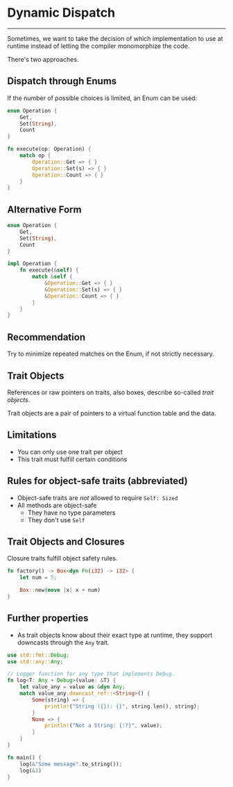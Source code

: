 # Dynamic Dispatch

---

Sometimes, we want to take the decision of which implementation to use at runtime instead of letting the compiler monomorphize the code.

There's two approaches.

## Dispatch through Enums

If the number of possible choices is limited, an Enum can be used:

```rust []
enum Operation {
    Get,
    Set(String),
    Count
}

fn execute(op: Operation) {
    match op {
        Operation::Get => { }
        Operation::Set(s) => { }
        Operation::Count => { }
    }
}
```

## Alternative Form

```rust []
enum Operation {
    Get,
    Set(String),
    Count
}

impl Operation {
    fn execute(&self) {
        match &self {
            &Operation::Get => { }
            &Operation::Set(s) => { }
            &Operation::Count => { }
        }
    }
}
```

## Recommendation

Try to minimize repeated matches on the Enum, if not strictly necessary.

## Trait Objects

References or raw pointers on traits, also boxes, describe so-called *trait objects*.

Trait objects are a pair of pointers to a virtual function table and the data.

## Limitations

- You can only use one trait per object
- This trait must fulfill certain conditions

## Rules for object-safe traits (abbreviated)

- Object-safe traits are *not* allowed to require `Self: Sized`
- All methods are object-safe
    * They have no type parameters
    * They don't use `Self`

## Trait Objects and Closures

Closure traits fulfill object safety rules.

```rust []
fn factory() -> Box<dyn Fn(i32) -> i32> {
    let num = 5;

    Box::new(move |x| x + num)
}
```

## Further properties

- As trait objects know about their exact type at runtime, they support downcasts through the `Any` trait.

```rust []
use std::fmt::Debug;
use std::any::Any;

// Logger function for any type that implements Debug.
fn log<T: Any + Debug>(value: &T) {
    let value_any = value as &dyn Any;
    match value_any.downcast_ref::<String>() {
        Some(string) => {
            println!("String ({}): {}", string.len(), string);
        }
        None => {
            println!("Not a String: {:?}", value);
        }
    }
}

fn main() {
    log(&"Some message".to_string());
    log(&1)
}
```
